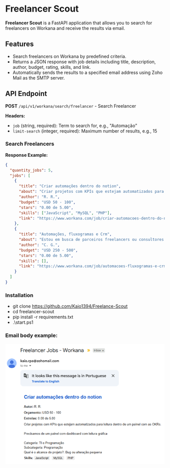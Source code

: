 # Freelancer Scout

**Freelancer Scout** is a FastAPI application that allows you to search for freelancers on Workana and receive the results via email.

## Features

- Search freelancers on Workana by predefined criteria.
- Returns a JSON response with job details including title, description, author, budget, rating, skills, and link.
- Automatically sends the results to a specified email address using Zoho Mail as the SMTP server.

## API Endpoint

**POST** `/api/v1/workana/search/freelancer` - Search Freelancer

**Headers:**
- `job` (string, required): Term to search for, e.g., "Automação"
- `limit-search` (integer, required): Maximum number of results, e.g., 15

### Search Freelancers

**Response Example:**

```json
{
  "quantity_jobs": 5,
  "jobs": [
    {
      "title": "Criar automações dentro do notion",
      "about": "Criar projetos com KPIs que estejam automatizados para leitura dentro de um painel com as OKRs.\n\nPrecisamos de um painel com dashboard com leitura gráfica\n\nCategoria: TI e Programação\nSubcategoria: Programação\nQual é o alcance do projeto?: Bug ou alteração pequena",
      "author": "R. R.",
      "budget": "USD 50 - 100",
      "stars": "0.00 de 5.00",
      "skills": ["JavaScript", "MySQL", "PHP"],
      "link": "https://www.workana.com/job/criar-automacoes-dentro-do-notion?ref=projects_1"
    },
    {
      "title": "Automações, fluxogramas e Crm",
      "about": "Estou em busca de parceiros freelancers ou consultores especializados em:\nCriação de fluxogramas de atendimento e vendas\nAutomação de CRM\nBoas práticas em funis de marketing e vendas\nDesenvolvimento e treinamento de agentes de atendimento com Inteligência Artificial\n\nCategoria: TI e Programação",
      "author": "C. G.",
      "budget": "USD 250 - 500",
      "stars": "0.00 de 5.00",
      "skills": [],
      "link": "https://www.workana.com/job/automacoes-fluxogramas-e-crm?ref=projects_1"
    }
  ]
}
```

### Installation

- git clone https://github.com/Kaio1394/Freelance-Scout
- cd freelancer-scout
- pip install -r requirements.txt
- .\start.ps1

### Email body example:

![alt text](image.png)